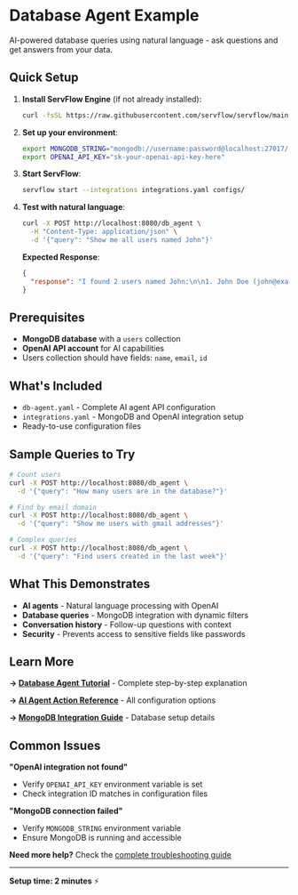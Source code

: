 # Database Agent Example

AI-powered database queries using natural language - ask questions and get answers from your data.

## Quick Setup

1. **Install ServFlow Engine** (if not already installed):
   ```bash
   curl -fsSL https://raw.githubusercontent.com/servflow/servflow/main/install.sh | bash
   ```

2. **Set up your environment**:
   ```bash
   export MONGODB_STRING="mongodb://username:password@localhost:27017/yourdb"
   export OPENAI_API_KEY="sk-your-openai-api-key-here"
   ```

3. **Start ServFlow**:
   ```bash
   servflow start --integrations integrations.yaml configs/
   ```

4. **Test with natural language**:
   ```bash
   curl -X POST http://localhost:8080/db_agent \
     -H "Content-Type: application/json" \
     -d '{"query": "Show me all users named John"}'
   ```

   **Expected Response**:
   ```json
   {
     "response": "I found 2 users named John:\n\n1. John Doe (john@example.com)\n2. John Smith (john.smith@example.com)"
   }
   ```

## Prerequisites

- **MongoDB database** with a `users` collection
- **OpenAI API account** for AI capabilities
- Users collection should have fields: `name`, `email`, `id`

## What's Included

- `db-agent.yaml` - Complete AI agent API configuration
- `integrations.yaml` - MongoDB and OpenAI integration setup
- Ready-to-use configuration files

## Sample Queries to Try

```bash
# Count users
curl -X POST http://localhost:8080/db_agent \
  -d '{"query": "How many users are in the database?"}'

# Find by email domain
curl -X POST http://localhost:8080/db_agent \
  -d '{"query": "Show me users with gmail addresses"}'

# Complex queries
curl -X POST http://localhost:8080/db_agent \
  -d '{"query": "Find users created in the last week"}'
```

## What This Demonstrates

- **AI agents** - Natural language processing with OpenAI
- **Database queries** - MongoDB integration with dynamic filters
- **Conversation history** - Follow-up questions with context
- **Security** - Prevents access to sensitive fields like passwords

## Learn More

**→ [Database Agent Tutorial](https://docs.servflow.io/getting-started/building-db-agent)** - Complete step-by-step explanation

**→ [AI Agent Action Reference](https://docs.servflow.io/concepts/actions#agent)** - All configuration options

**→ [MongoDB Integration Guide](https://docs.servflow.io/concepts/integrations#mongodb)** - Database setup details

## Common Issues

**"OpenAI integration not found"**
- Verify `OPENAI_API_KEY` environment variable is set
- Check integration ID matches in configuration files

**"MongoDB connection failed"**  
- Verify `MONGODB_STRING` environment variable
- Ensure MongoDB is running and accessible

**Need more help?** Check the [complete troubleshooting guide](https://docs.servflow.io/reference/troubleshooting)

---

**Setup time: 2 minutes** ⚡